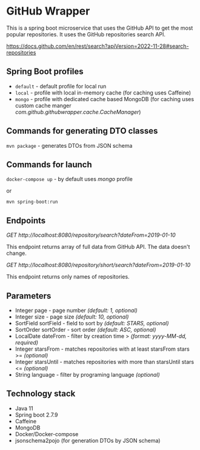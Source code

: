 # GitHub Wrapper

This is a spring boot microservice that uses the GitHub API to get the most popular repositories. 
It uses the GitHub repositories search API.

https://docs.github.com/en/rest/search?apiVersion=2022-11-28#search-repositories

## Spring Boot profiles
* `default` - default profile for local run
* `local` - profile with local in-memory cache (for caching uses Caffeine)
* `mongo` - profile with dedicated cache based MongoDB (for caching uses custom cache manger _com.github.githubwrapper.cache.CacheManager_)

## Commands for generating DTO classes

`mvn package` - generates DTOs from JSON schema

## Commands for launch

`docker-compose up` - by default uses _mongo_ profile

or

`mvn spring-boot:run`

## Endpoints
_GET http://localhost:8080/repository/search?dateFrom=2019-01-10_

This endpoint returns array of full data from GitHub API. The data doesn't change.

_GET http://localhost:8080/repository/short/search?dateFrom=2019-01-10_

This endpoint returns only names of repositories.

## Parameters
* Integer page - page number _(default: 1, optional)_
* Integer size - page size _(default: 10, optional)_
* SortField sortField - field to sort by _(default: STARS, optional)_ 
* SortOrder sortOrder - sort order _(default: ASC, optional)_ 
* LocalDate dateFrom - filter by creation time > _(format: yyyy-MM-dd, required)_
* Integer starsFrom - matches repositories with at least starsFrom stars >= _(optional)_
* Integer starsUntil - matches repositories with more than starsUntil stars <= _(optional)_
* String language - filter by programing language _(optional)_

## Technology stack
* Java 11
* Spring boot 2.7.9
* Caffeine
* MongoDB
* Docker/Docker-compose
* jsonschema2pojo (for generation DTOs by JSON schema)